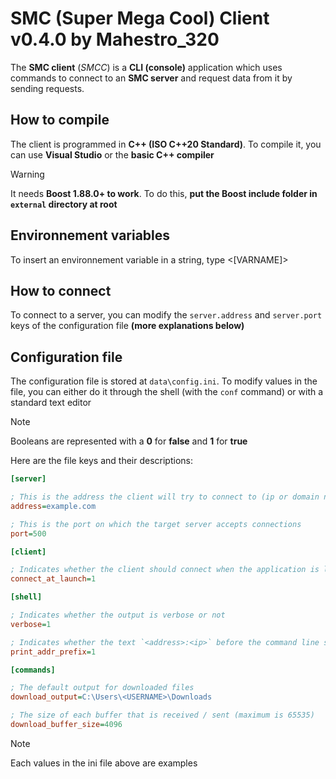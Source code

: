 # SMC (Super Mega Cool) Client v0.4.0 by Mahestro_320

The **SMC client** (_SMCC_) is a **CLI (console)** application which uses commands to connect to an
**SMC server** and request data from it by sending requests.

## How to compile

The client is programmed in **C++ (ISO C++20 Standard)**. To compile it, you can use
**Visual Studio** or the **basic C++ compiler**

> [!WARNING]
> It needs **Boost 1.88.0+ to work**. To do this, **put the Boost include folder in `external`
directory at root**

## Environnement variables

To insert an environnement variable in a string, type <[VARNAME]>

## How to connect

To connect to a server, you can modify the `server.address` and `server.port` keys of the
configuration file **(more explanations below)**

## Configuration file

The configuration file is stored at `data\config.ini`. To modify values ​​in the file, you can either
do it through the shell (with the `conf` command) or with a standard text editor

> [!NOTE]
> Booleans are represented with a **0** for **false** and **1** for **true**

Here are the file keys and their descriptions:

```ini
[server]

; This is the address the client will try to connect to (ip or domain name)
address=example.com

; This is the port on which the target server accepts connections
port=500

[client]

; Indicates whether the client should connect when the application is launched
connect_at_launch=1

[shell]

; Indicates whether the output is verbose or not
verbose=1

; Indicates whether the text `<address>:<ip>` before the command line should be displayed
print_addr_prefix=1

[commands]

; The default output for downloaded files
download_output=C:\Users\<USERNAME>\Downloads

; The size of each buffer that is received / sent (maximum is 65535)
download_buffer_size=4096
```

> [!NOTE]
> Each values ​​in the ini file above are examples

